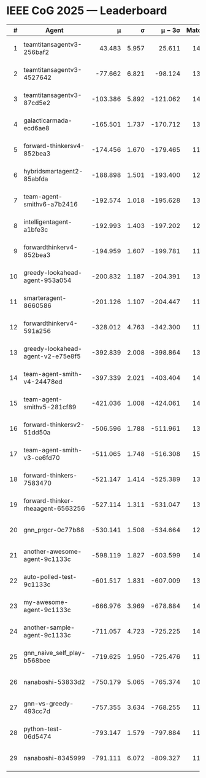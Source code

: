# IEEE CoG 2025 — Leaderboard

| # | Agent | μ | σ | μ − 3σ | Matches | Updated |
|---:|---|---:|---:|---:|---:|---|
| 1 | teamtitansagentv3-256baf2 | 43.483 | 5.957 | 25.611 | 14378 | 2025-08-22 05:35 |
| 2 | teamtitansagentv3-4527642 | -77.662 | 6.821 | -98.124 | 13672 | 2025-08-22 05:35 |
| 3 | teamtitansagentv3-87cd5e2 | -103.386 | 5.892 | -121.062 | 14746 | 2025-08-22 05:35 |
| 4 | galacticarmada-ecd6ae8 | -165.501 | 1.737 | -170.712 | 13260 | 2025-08-22 05:35 |
| 5 | forward-thinkersv4-852bea3 | -174.456 | 1.670 | -179.465 | 11220 | 2025-08-22 05:35 |
| 6 | hybridsmartagent2-85abfda | -188.898 | 1.501 | -193.400 | 12428 | 2025-08-22 05:35 |
| 7 | team-agent-smithv6-a7b2416 | -192.574 | 1.018 | -195.628 | 13700 | 2025-08-22 05:35 |
| 8 | intelligentagent-a1bfe3c | -192.993 | 1.403 | -197.202 | 12029 | 2025-08-22 05:35 |
| 9 | forwardthinkerv4-852bea3 | -194.959 | 1.607 | -199.781 | 11333 | 2025-08-22 05:35 |
| 10 | greedy-lookahead-agent-953a054 | -200.832 | 1.187 | -204.391 | 13494 | 2025-08-22 05:35 |
| 11 | smarteragent-8660586 | -201.126 | 1.107 | -204.447 | 11945 | 2025-08-22 05:35 |
| 12 | forwardthinkerv4-591a256 | -328.012 | 4.763 | -342.300 | 11635 | 2025-08-22 05:35 |
| 13 | greedy-lookahead-agent-v2-e75e8f5 | -392.839 | 2.008 | -398.864 | 13914 | 2025-08-22 05:35 |
| 14 | team-agent-smith-v4-24478ed | -397.339 | 2.021 | -403.404 | 14482 | 2025-08-22 05:35 |
| 15 | team-agent-smithv5-281cf89 | -421.036 | 1.008 | -424.061 | 14020 | 2025-08-22 05:35 |
| 16 | forward-thinkersv2-51dd50a | -506.596 | 1.788 | -511.961 | 13788 | 2025-08-22 05:35 |
| 17 | team-agent-smith-v3-ce6fd70 | -511.065 | 1.748 | -516.308 | 15202 | 2025-08-22 05:35 |
| 18 | forward-thinkers-7583470 | -521.147 | 1.414 | -525.389 | 13100 | 2025-08-22 05:35 |
| 19 | forward-thinker-rheaagent-6563256 | -527.114 | 1.311 | -531.047 | 13588 | 2025-08-22 05:35 |
| 20 | gnn_prgcr-0c77b88 | -530.141 | 1.508 | -534.664 | 12590 | 2025-08-22 05:35 |
| 21 | another-awesome-agent-9c1133c | -598.119 | 1.827 | -603.599 | 14860 | 2025-08-22 05:35 |
| 22 | auto-polled-test-9c1133c | -601.517 | 1.831 | -607.009 | 13940 | 2025-08-22 05:35 |
| 23 | my-awesome-agent-9c1133c | -666.976 | 3.969 | -678.884 | 14240 | 2025-08-22 05:35 |
| 24 | another-sample-agent-9c1133c | -711.057 | 4.723 | -725.225 | 14020 | 2025-08-22 05:35 |
| 25 | gnn_naive_self_play-b568bee | -719.625 | 1.950 | -725.476 | 11100 | 2025-08-22 05:35 |
| 26 | nanaboshi-53833d2 | -750.179 | 5.065 | -765.374 | 10780 | 2025-08-22 05:35 |
| 27 | gnn-vs-greedy-493cc7d | -757.355 | 3.634 | -768.255 | 11500 | 2025-08-22 05:35 |
| 28 | python-test-06d5474 | -793.147 | 1.579 | -797.884 | 11540 | 2025-08-22 05:35 |
| 29 | nanaboshi-8345999 | -791.111 | 6.072 | -809.327 | 11710 | 2025-08-22 05:35 |
